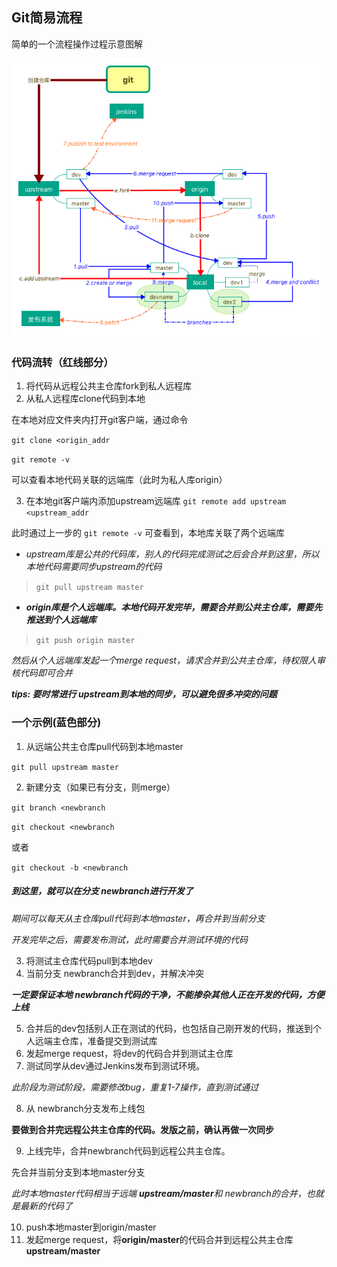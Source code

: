 
## Git简易流程 
 简单的一个流程操作过程示意图解

![git简易流程示意图](https://raw.githubusercontent.com/wang-shuai/staticResource/master/git_flow.png)

### 代码流转（红线部分）
1. 将代码从远程公共主仓库fork到私人远程库 
2. 从私人远程库clone代码到本地

  在本地对应文件夹内打开git客户端，通过命令

 `git clone <origin_addr` 

 `git remote -v`

  可以查看本地代码关联的远端库（此时为私人库origin）

3. 在本地git客户端内添加upstream远端库 
 `git remote add upstream <upstream_addr `

 此时通过上一步的 `git remote -v` 可查看到，本地库关联了两个远端库 
 - *upstream库是公共的代码库，别人的代码完成测试之后会合并到这里，所以本地代码需要同步upstream的代码* 
 >`git pull upstream master`
  - ***origin库是个人远端库。本地代码开发完毕，需要合并到公共主仓库，需要先推送到个人远端库*** 
 >`git push origin master`
 
 *然后从个人远端库发起一个merge request，请求合并到公共主仓库，待权限人审核代码即可合并* 

 ***tips: 要时常进行 upstream到本地的同步，可以避免很多冲突的问题***

### 一个示例(蓝色部分)
1. 从远端公共主仓库pull代码到本地master

 `git pull upstream master`

2. 新建分支（如果已有分支，则merge） 

 `git branch <newbranch `

 `git checkout <newbranch`

 或者

 `git checkout -b <newbranch`

 ##### 到这里，就可以在分支 newbranch进行开发了 

 *期间可以每天从主仓库pull代码到本地master，再合并到当前分支*  

 *开发完毕之后，需要发布测试，此时需要合并测试环境的代码* 

3. 将测试主仓库代码pull到本地dev
4. 当前分支 newbranch合并到dev，并解决冲突 

 ***一定要保证本地 newbranch代码的干净，不能掺杂其他人正在开发的代码，方便上线***

5. 合并后的dev包括别人正在测试的代码，也包括自己刚开发的代码，推送到个人远端主仓库，准备提交到测试库
6. 发起merge request，将dev的代码合并到测试主仓库
7. 测试同学从dev通过Jenkins发布到测试环境。

 *此阶段为测试阶段，需要修改bug，重复1-7操作，直到测试通过*

8. 从 newbranch分支发布上线包

 **要做到合并完远程公共主仓库的代码。发版之前，确认再做一次同步**

9. 上线完毕，合并newbranch代码到远程公共主仓库。

 先合并当前分支到本地master分支

 *此时本地master代码相当于远端 **upstream/master**和 newbranch的合并，也就是最新的代码了*

10. push本地master到origin/master
11. 发起merge request，将**origin/master**的代码合并到远程公共主仓库**upstream/master**









